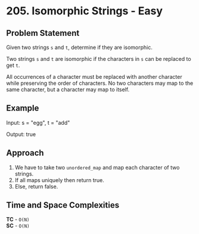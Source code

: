# 205. Isomorphic Strings - Easy

## Problem Statement
Given two strings `s` and `t`, determine if they are isomorphic.

Two strings `s` and `t` are isomorphic if the characters in `s` can be replaced to get `t`.

All occurrences of a character must be replaced with another character while preserving the order of characters. No two characters may map to the same character, but a character may map to itself.

## Example
Input: s = "egg", t = "add"<br>

Output: true

## Approach
1. We have to take two `unordered_map` and map each character of two strings.
2. If all maps uniquely then return true.
3. Else, return false.

## Time and Space Complexities
**TC** - `O(N)`<br>
**SC** - `O(N)`
